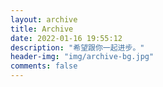 ```yaml
---
layout: archive
title: Archive
date: 2022-01-16 19:55:12
description: "希望跟你一起进步。"
header-img: "img/archive-bg.jpg"
comments: false
---
```

